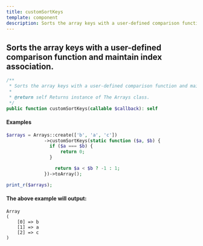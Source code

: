 ```yaml
---
title: customSortKeys
template: component
description: Sorts the array keys with a user-defined comparison function and maintain index association.
---
```


<h2 class="font-normal text-lg">
Sorts the array keys with a user-defined comparison function and maintain index association.
</h2>

```php
/**
 * Sorts the array keys with a user-defined comparison function and maintain index association.
 *
 * @return self Returns instance of The Arrays class.
 */
public function customSortKeys(callable $callback): self
```

#### Examples

```php
$arrays = Arrays::create(['b', 'a', 'c'])
              ->customSortKeys(static function ($a, $b) {
                if ($a === $b) {
                    return 0;
                }

                  return $a < $b ? -1 : 1;
              })->toArray();

print_r($arrays);
```

#### The above example will output:

```text
Array
(
    [0] => b
    [1] => a
    [2] => c
)
```
